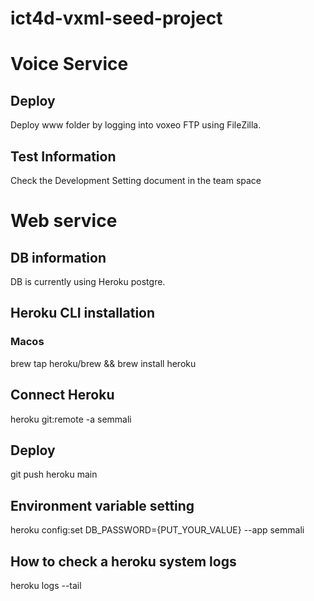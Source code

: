 # ict4d-vxml-seed-project

# Voice Service

## Deploy
Deploy www folder by logging into voxeo FTP using FileZilla.

## Test Information
Check the Development Setting document in the team space

# Web service
## DB information
DB is currently using Heroku postgre.

## Heroku CLI installation
### Macos
brew tap heroku/brew && brew install heroku

## Connect Heroku
heroku git:remote -a semmali

## Deploy
git push heroku main

## Environment variable setting
heroku config:set DB_PASSWORD={PUT_YOUR_VALUE} --app semmali
## How to check a heroku system logs
heroku logs --tail
